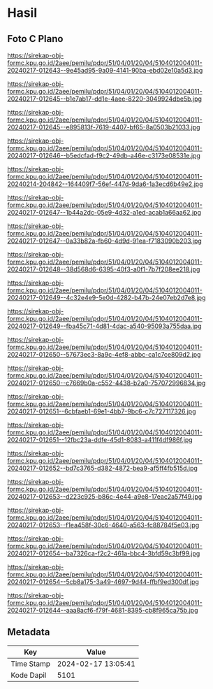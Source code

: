 # Hasil

## Foto C Plano

https://sirekap-obj-formc.kpu.go.id/2aee/pemilu/pdpr/51/04/01/20/04/5104012004011-20240217-012643--9e45ad95-9a09-4141-90ba-ebd02e10a5d3.jpg

https://sirekap-obj-formc.kpu.go.id/2aee/pemilu/pdpr/51/04/01/20/04/5104012004011-20240217-012645--b1e7ab17-dd1e-4aee-8220-3049924dbe5b.jpg

https://sirekap-obj-formc.kpu.go.id/2aee/pemilu/pdpr/51/04/01/20/04/5104012004011-20240217-012645--e895813f-7619-4407-bf65-8a0503b21033.jpg

https://sirekap-obj-formc.kpu.go.id/2aee/pemilu/pdpr/51/04/01/20/04/5104012004011-20240217-012646--b5edcfad-f9c2-49db-a46e-c3173e08531e.jpg

https://sirekap-obj-formc.kpu.go.id/2aee/pemilu/pdpr/51/04/01/20/04/5104012004011-20240214-204842--164409f7-56ef-447d-9da6-1a3ecd6b49e2.jpg

https://sirekap-obj-formc.kpu.go.id/2aee/pemilu/pdpr/51/04/01/20/04/5104012004011-20240217-012647--1b44a2dc-05e9-4d32-a1ed-acab1a66aa62.jpg

https://sirekap-obj-formc.kpu.go.id/2aee/pemilu/pdpr/51/04/01/20/04/5104012004011-20240217-012647--0a33b82a-fb60-4d9d-91ea-f7183090b203.jpg

https://sirekap-obj-formc.kpu.go.id/2aee/pemilu/pdpr/51/04/01/20/04/5104012004011-20240217-012648--38d568d6-6395-40f3-a0f1-7b7f208ee218.jpg

https://sirekap-obj-formc.kpu.go.id/2aee/pemilu/pdpr/51/04/01/20/04/5104012004011-20240217-012649--4c32e4e9-5e0d-4282-b47b-24e07eb2d7e8.jpg

https://sirekap-obj-formc.kpu.go.id/2aee/pemilu/pdpr/51/04/01/20/04/5104012004011-20240217-012649--fba45c71-4d81-4dac-a540-95093a755daa.jpg

https://sirekap-obj-formc.kpu.go.id/2aee/pemilu/pdpr/51/04/01/20/04/5104012004011-20240217-012650--57673ec3-8a9c-4ef8-abbc-ca1c7ce809d2.jpg

https://sirekap-obj-formc.kpu.go.id/2aee/pemilu/pdpr/51/04/01/20/04/5104012004011-20240217-012650--c7669b0a-c552-4438-b2a0-757072996834.jpg

https://sirekap-obj-formc.kpu.go.id/2aee/pemilu/pdpr/51/04/01/20/04/5104012004011-20240217-012651--6cbfaeb1-69e1-4bb7-9bc6-c7c727117326.jpg

https://sirekap-obj-formc.kpu.go.id/2aee/pemilu/pdpr/51/04/01/20/04/5104012004011-20240217-012651--12fbc23a-ddfe-45d1-8083-a411f4df986f.jpg

https://sirekap-obj-formc.kpu.go.id/2aee/pemilu/pdpr/51/04/01/20/04/5104012004011-20240217-012652--bd7c3765-d382-4872-bea9-af5ff4fb515d.jpg

https://sirekap-obj-formc.kpu.go.id/2aee/pemilu/pdpr/51/04/01/20/04/5104012004011-20240217-012653--d223c925-b86c-4e44-a9e8-17eac2a57f49.jpg

https://sirekap-obj-formc.kpu.go.id/2aee/pemilu/pdpr/51/04/01/20/04/5104012004011-20240217-012653--f1ea458f-30c6-4640-a563-fc88784f5e03.jpg

https://sirekap-obj-formc.kpu.go.id/2aee/pemilu/pdpr/51/04/01/20/04/5104012004011-20240217-012654--ba7326ca-f2c2-461a-bbc4-3bfd59c3bf99.jpg

https://sirekap-obj-formc.kpu.go.id/2aee/pemilu/pdpr/51/04/01/20/04/5104012004011-20240217-012654--5cb8a175-3a49-4697-9d44-ffbf9ed300df.jpg

https://sirekap-obj-formc.kpu.go.id/2aee/pemilu/pdpr/51/04/01/20/04/5104012004011-20240217-012644--aaa8acf6-f79f-4681-8395-cb8f965ca75b.jpg


## Metadata

| Key        | Value               |
| ---------- | ------------------- |
| Time Stamp | 2024-02-17 13:05:41 |
| Kode Dapil | 5101                |



